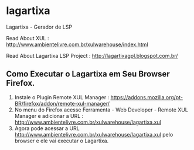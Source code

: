 lagartixa
=========

Lagartixa - Gerador de LSP


Read About XUL : http://www.ambientelivre.com.br/xulwarehouse/index.html

Read About Lagartixa LSP Project : http://lagartixagpl.blogspot.com.br/


Como Executar o Lagartixa em Seu Browser Firefox.
-------------------

1. Instale o Plugin Remote XUL Manager : https://addons.mozilla.org/pt-BR/firefox/addon/remote-xul-manager/
2. No menu do Firefox acesse Ferramenta - Web Developer - Remote XUL Manager e adicionar a URL : http://www.ambientelivre.com.br/xulwarehouse/lagartixa.xul
3. Agora pode acessar a URL http://www.ambientelivre.com.br/xulwarehouse/lagartixa.xul pelo browser e ele vai executar o Lagartixa.



